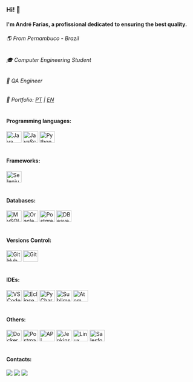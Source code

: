 ### Hi! 👋
#### I'm André Farias, a profissional dedicated to ensuring the best quality.
###### 🌎 From Pernambuco - Brazil
###### 🎓 Computer Engineering Student
###### 💼 QA Engineer
###### 📁 Portfolio: [PT](https://github.com/andreefarias/PortfolioQA-BR) | [EN](https://github.com/andreefarias/PortfolioQA-EN)
  
#
#### Programming languages:
<img align="center" title="Java" height="30" width="40" src="https://www.svgrepo.com/show/349418/java.svg"> <img align="center" title="JavaScript" height="30" width="40" src="https://www.svgrepo.com/show/349419/javascript.svg"> <img align="center" title="Python" height="30" width="40" src="https://www.svgrepo.com/show/349485/python.svg">

#
#### Frameworks:
<img align="center" title="Selenium" height="30" width="40" src="https://www.svgrepo.com/show/354321/selenium.svg">

#
#### Databases:
<img align="center" title="MySQL" height="30" width="40" src="https://www.svgrepo.com/show/439233/mysql.svg"> <img align="center" title="OracleSQL" height="30" width="40" src="https://www.svgrepo.com/show/303678/oracle-2-logo.svg"> <img align="center" title="PostgreSQL" height="30" width="40" src="https://www.svgrepo.com/show/439268/postgresql.svg"> <img align="center" title="DBeaver" height="30" width="40" src="https://upload.wikimedia.org/wikipedia/commons/b/b5/DBeaver_logo.svg"> 

#
#### Versions Control:
<img align="center" title="GitHub" height="30" width="40" src="https://www.svgrepo.com/show/439171/github.svg"> <img align="center" title="Git" height="30" width="40" src="https://www.svgrepo.com/show/452210/git.svg">

#
#### IDEs:
<img align="center" title="VSCode" height="30" width="40" src="https://www.svgrepo.com/show/374171/vscode.svg"> <img align="center" title="Eclipse" height="30" width="40" src="https://www.svgrepo.com/show/353685/eclipse-icon.svg">  <img align="center" title="PyCharm" height="30" width="40" src="https://www.svgrepo.com/show/354237/pycharm.svg"> <img align="center" title="SublimeText" height="30" width="40" src="https://www.svgrepo.com/show/354408/sublimetext-icon.svg"> <img align="center" title="Atom" height="30" width="40" src="https://www.svgrepo.com/show/452164/atom.svg">

#
#### Others:
<img align="center" title="Docker" height="30" width="40" src="https://www.svgrepo.com/show/452192/docker.svg"> <img align="center" title="Postman" height="30" width="40" src="https://www.svgrepo.com/show/354202/postman-icon.svg"> <img align="center" title="API" height="30" width="40" src="https://www.svgrepo.com/show/375531/api.svg"> <img align="center" title="Jenkins" height="30" width="40" src="https://www.svgrepo.com/show/373699/jenkins.svg"> <img align="center" title="Linux" height="30" width="40" src="https://www.svgrepo.com/show/354004/linux-tux.svg"> <img align="center" title="Salesforce" height="30" width="40" src="https://www.svgrepo.com/show/354306/salesforce.svg">

#
#### Contacts:
<a href="https://www.linkedin.com/in/andreefarias/" target="_blank"><img src="https://img.shields.io/badge/-LinkedIn-%230077B5?style=for-the-badge&logo=linkedin&logoColor=white" target="_blank"></a> 
<a href = "mailto:andre_luiz_08@hotmail.com"><img src="https://img.shields.io/badge/Hotmail-D14836?style=for-the-badge&logo=hotmail&logoColor=white" target="_blank"></a>
<a href="https://www.instagram.com/andreefarias_" target="_blank" rel="ext"><img src="https://img.shields.io/badge/-Instagram-%23E4405F?style=for-the-badge&logo=instagram&logoColor=white" target="_blank" rel="ext"></a>
